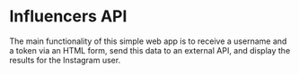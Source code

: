 # Influencers API
The main functionality of this simple web app is to receive a username and a token via an HTML form, send this data to an external API, and display the results for the Instagram user.
